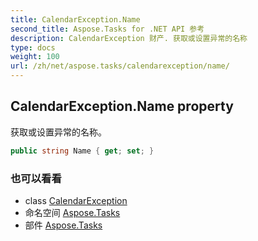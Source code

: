 ```yaml
---
title: CalendarException.Name
second_title: Aspose.Tasks for .NET API 参考
description: CalendarException 财产. 获取或设置异常的名称
type: docs
weight: 100
url: /zh/net/aspose.tasks/calendarexception/name/
---
```

## CalendarException.Name property

获取或设置异常的名称。

```csharp
public string Name { get; set; }
```

### 也可以看看

* class [CalendarException](../)
* 命名空间 [Aspose.Tasks](../../calendarexception/)
* 部件 [Aspose.Tasks](../../../)


